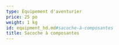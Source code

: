 ```yaml
---
type: Équipement d'aventurier
price: 25 po
weight: 1 kg
id: equipment_hd.md#sacoche-à-composantes
title: Sacoche à composantes
---
```


